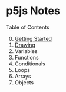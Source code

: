# p5js Notes

Table of Contents  

0. [Getting Started](0-Getting%20Started/notes.md)
1. [Drawing](1-Drawing/notes.md) 
2. Variables
3. Functions
4. Conditionals
5. Loops
6. Arrays
7. Objects